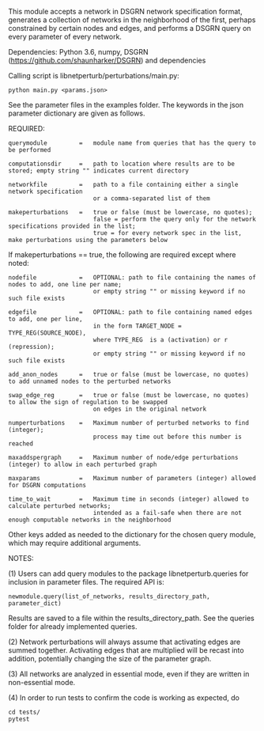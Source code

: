 This module accepts a network in DSGRN network specification format, generates a collection of networks in the neighborhood of the first, perhaps constrained by certain nodes and edges, and performs a DSGRN query on every parameter of every network.

Dependencies: Python 3.6, numpy, DSGRN (https://github.com/shaunharker/DSGRN) and dependencies

Calling script is libnetperturb/perturbations/main.py:

    python main.py <params.json>

See the parameter files in the examples folder. The keywords in the json parameter dictionary are given as follows.

REQUIRED:

    querymodule         =   module name from queries that has the query to be performed

    computationsdir     =   path to location where results are to be stored; empty string "" indicates current directory

    networkfile         =   path to a file containing either a single network specification
                            or a comma-separated list of them

    makeperturbations   =   true or false (must be lowercase, no quotes);
                            false = perform the query only for the network specifications provided in the list;
                            true = for every network spec in the list, make perturbations using the parameters below

If makeperturbations == true, the following are required except where noted:

    nodefile            =   OPTIONAL: path to file containing the names of nodes to add, one line per name;
                            or empty string "" or missing keyword if no such file exists

    edgefile            =   OPTIONAL: path to file containing named edges to add, one per line,
                            in the form TARGET_NODE = TYPE_REG(SOURCE_NODE),
                            where TYPE_REG  is a (activation) or r (repression);
                            or empty string "" or missing keyword if no such file exists

    add_anon_nodes      =   true or false (must be lowercase, no quotes) to add unnamed nodes to the perturbed networks

    swap_edge_reg       =   true or false (must be lowercase, no quotes) to allow the sign of regulation to be swapped
                            on edges in the original network

    numperturbations    =   Maximum number of perturbed networks to find (integer);
                            process may time out before this number is reached

    maxaddspergraph     =   Maximum number of node/edge perturbations (integer) to allow in each perturbed graph

    maxparams           =   Maximum number of parameters (integer) allowed for DSGRN computations

    time_to_wait        =   Maximum time in seconds (integer) allowed to calculate perturbed networks;
                            intended as a fail-safe when there are not enough computable networks in the neighborhood

Other keys added as needed to the dictionary for the chosen query module, which may require additional arguments.

NOTES:

(1) Users can add query modules to the package libnetperturb.queries for inclusion in parameter files. The required API is:

    newmodule.query(list_of_networks, results_directory_path, parameter_dict)

Results are saved to a file within the results_directory_path. See the queries folder for already implemented queries.

(2) Network perturbations will always assume that activating edges are summed together. Activating edges that are multiplied will be recast into addition, potentially changing the size of the parameter graph.

(3) All networks are analyzed in essential mode, even if they are written in non-essential mode.

(4) In order to run tests to confirm the code is working as expected, do

    cd tests/
    pytest